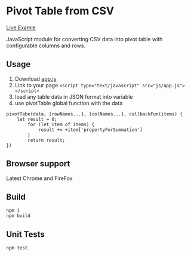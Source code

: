 # Pivot Table from CSV

[Live Examle](https://chernomord.github.io/simplePivotTable/)

JavaScript module for converting CSV data into pivot table with configurable columns and rows.

## Usage

1. Download [app.js](https://chernomord.github.io/simplePivotTable/js/app.js)
2. Link to your page `<script type="text/javascript" src="js/app.js"></script>`
3. load any table data in JSON format into variable
4. use pivotTable global function with the data
```
pivotTabe(data, [rowNames...], [colNames...], callbackFun(items) {
    let result = 0;
        for (let item of items) {
            result += +item['propertyForSummation']
        }
        return result;
})
```

## Browser support

Latest Chrome and FireFox

## Build

```
npm i
npm build
```

## Unit Tests

```
npm test
```
